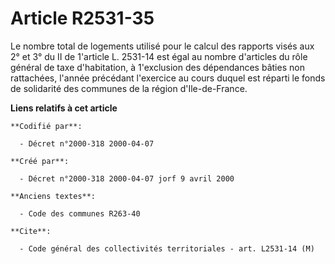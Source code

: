 # Article R2531-35

Le nombre total de logements utilisé pour le calcul des rapports visés aux 2° et 3° du II de 1'article L. 2531-14 est égal au
nombre d'articles du rôle général de taxe d'habitation, à 1'exclusion des dépendances bâties non rattachées, l'année
précédant l'exercice au cours duquel est réparti le fonds de solidarité des communes de la région d'Ile-de-France.

**Liens relatifs à cet article**

	**Codifié par**:

	  - Décret n°2000-318 2000-04-07

	**Créé par**:

	  - Décret n°2000-318 2000-04-07 jorf 9 avril 2000

	**Anciens textes**:

	  - Code des communes R263-40

	**Cite**:

	  - Code général des collectivités territoriales - art. L2531-14 (M)
